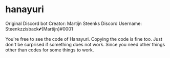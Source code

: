 # hanayuri
Original Discord bot
Creator: Martijn Steenks
Discord Username: Steenkzzisback💕{Martijn}#0001

You're free to see the code of Hanayuri.
Copying the code is fine too. Just don't be surprised if something does not work. Since you need other things other than codes for some things to work.
